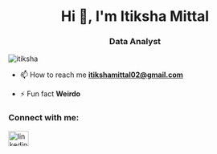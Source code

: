<h1 align="center">Hi 👋, I'm Itiksha Mittal</h1>
<h3 align="center">Data Analyst</h3>

<p align="left"> <img src="https://komarev.com/ghpvc/?username=itiksha&label=Profile%20views&color=0e75b6&style=flat" alt="itiksha" /> </p>

- 📫 How to reach me **itikshamittal02@gmail.com**

- ⚡ Fun fact **Weirdo**

<h3 align="left">Connect with me:</h3>
<p align="left">
<a href="https://linkedin.com/in/linkedin.com/in/itiksha-mittal-034662245" target="blank"><img align="center" src="https://raw.githubusercontent.com/rahuldkjain/github-profile-readme-generator/master/src/images/icons/Social/linked-in-alt.svg" alt="linkedin.com/in/itiksha-mittal-034662245" height="30" width="40" /></a>

